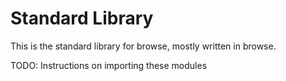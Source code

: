 # Standard Library

This is the standard library for browse, mostly written in browse.

TODO: Instructions on importing these modules
